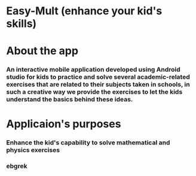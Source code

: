 # Easy-Mult (enhance your kid's skills)

# About the app
### An interactive mobile application developed using Android studio for kids to practice and solve several academic-related exercises that are related to their subjects taken in schools, in such a creative way we provide the exercises to let the kids understand the basics behind these ideas.


# Applicaion's purposes

### Enhance the kid's capability to solve mathematical and physics exercises

### ebgrek
